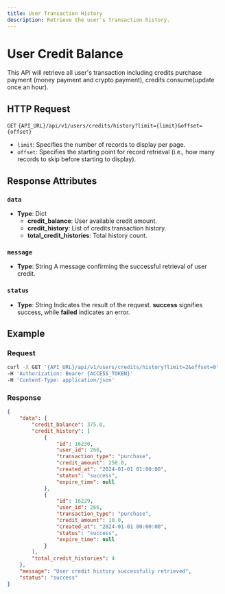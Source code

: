 ```yaml
---
title: User Transaction History
description: Retrieve the user's transaction history.
---
```


# User Credit Balance

This API will retrieve all user's transaction including 
credits purchase payment (money payment and crypto payment), 
credits consume(update once an hour).

## HTTP Request

`GET` `{API_URL}/api/v1/users/credits/history?limit={limit}&offset={offset}`
  - `limit`: Specifies the number of records to display per page.
  - `offset`: Specifies the starting point for record retrieval (i.e., how many records to skip before starting to display).

## Response Attributes

### `data`

- **Type**: Dict
  - **credit_balance**: User available credit amount.
  - **credit_history**: List of credits transaction history.
  - **total_credit_histories**: Total history count.

### `message`

- **Type**: String
  A message confirming the successful retrieval of user credit.

### `status`

- **Type**: String
  Indicates the result of the request.
  **success** signifies success, while **failed** indicates an error.

## Example

### Request

```bash
curl -X GET '{API_URL}/api/v1/users/credits/history?limit=2&offset=0'
-H 'Authorization: Bearer {ACCESS_TOKEN}'
-H 'Content-Type: application/json'
```

### Response

```json
{
    "data": {
        "credit_balance": 375.0,
        "credit_history": [
            {
                "id": 16230,
                "user_id": 266,
                "transaction_type": "purchase",
                "credit_amount": 250.0,
                "created_at": "2024-01-01 01:00:00",
                "status": "success",
                "expire_time": null
            },
            {
                "id": 16229,
                "user_id": 266,
                "transaction_type": "purchase",
                "credit_amount": 10.0,
                "created_at": "2024-01-01 00:00:00",
                "status": "success",
                "expire_time": null
            }
        ],
        "total_credit_histories": 4
    },
    "message": "User credit history successfully retrieved",
    "status": "success"
}
```



